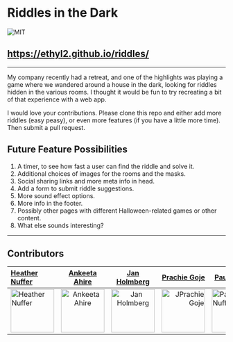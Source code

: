 # Riddles in the Dark

![MIT](https://img.shields.io/packagist/l/doctrine/orm.svg)

## https://ethyl2.github.io/riddles/

---

My company recently had a retreat, and one of the highlights was playing a game where we wandered around a house in the dark, looking for riddles hidden in the various rooms. I thought it would be fun to try recreating a bit of that experience with a web app.

I would love your contributions.
Please clone this repo and either add more riddles (easy peasy), or even more features (if you have a little more time).
Then submit a pull request.

## Future Feature Possibilities

1. A timer, to see how fast a user can find the riddle and solve it.
2. Additional choices of images for the rooms and the masks.
3. Social sharing links and more meta info in head.
4. Add a form to submit riddle suggestions.
5. More sound effect options.
6. More info in the footer.
7. Possibly other pages with different Halloween-related games or other content.
8. What else sounds interesting?

---

## Contributors

| [Heather Nuffer](https://github.com/ethyl2)                                                                                       |                                            [Ankeeta Ahire](https://github.com/ankeeta-ahire)                                             |                                            [Jan Holmberg](https://github.com/FarbrorGarbo)                                             |                                                                                          [Prachie Goje](https:/github.com/prachie6157) | [Paul Nuffer](https:/github.com/PaulNuffer)                                                                                      | [Chaitanya Chawla](https://github.com/chaitanya1-coder)                                                                                     |     |
| :-------------------------------------------------------------------------------------------------------------------------------- | :--------------------------------------------------------------------------------------------------------------------------------------: | :------------------------------------------------------------------------------------------------------------------------------------: | -------------------------------------------------------------------------------------------------------------------------------------: | -------------------------------------------------------------------------------------------------------------------------------- | ------------------------------------------------------------------------------------------------------------------------------------------- | --- |
| [<img src="https://avatars.githubusercontent.com/u/6438167?v=4" width = "100" alt="Heather Nuffer" />](https://github.com/ethyl2) | [<img src="https://avatars.githubusercontent.com/u/89206910?v=4" width = "100" alt="Ankeeta Ahire" />](https://github.com/ankeeta-ahire) | [<img src="https://avatars.githubusercontent.com/u/19526572?v=4" width = "100" alt="Jan Holmberg" />](https://github.com/FarbrorGarbo) | [<img src="https://avatars.githubusercontent.com/u/71593659?v=4" width = "100" alt="JPrachie Goje" />](https://github.com/prachie6157) | [<img src="https://avatars.githubusercontent.com/u/78831963?v=4" width="100" alt="Paul Nuffer"/>](https://github.com/PaulNuffer) | [<img src="https://avatars.githubusercontent.com/u/61946155?v=4" width="100" alt="Chaitanya Chawla"/>](https://github.com/chaitanya1-coder) |
